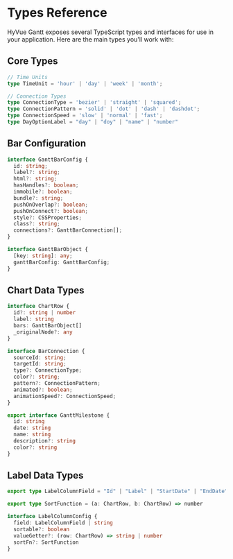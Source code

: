 # Types Reference

HyVue Gantt exposes several TypeScript types and interfaces for use in your application. Here are the main types you'll work with:

## Core Types

```typescript
// Time Units
type TimeUnit = 'hour' | 'day' | 'week' | 'month';

// Connection Types
type ConnectionType = 'bezier' | 'straight' | 'squared';
type ConnectionPattern = 'solid' | 'dot' | 'dash' | 'dashdot';
type ConnectionSpeed = 'slow' | 'normal' | 'fast';
type DayOptionLabel = "day" | "doy" | "name" | "number"
```

## Bar Configuration

```typescript
interface GanttBarConfig {
  id: string;
  label?: string;
  html?: string;
  hasHandles?: boolean;
  immobile?: boolean;
  bundle?: string;
  pushOnOverlap?: boolean;
  pushOnConnect?: boolean;
  style?: CSSProperties;
  class?: string;
  connections?: GanttBarConnection[];
}

interface GanttBarObject {
  [key: string]: any;
  ganttBarConfig: GanttBarConfig;
}
```

## Chart Data Types

```typescript
interface ChartRow {
  id?: string | number
  label: string
  bars: GanttBarObject[]
  _originalNode?: any
}

interface BarConnection {
  sourceId: string;
  targetId: string;
  type?: ConnectionType;
  color?: string;
  pattern?: ConnectionPattern;
  animated?: boolean;
  animationSpeed?: ConnectionSpeed;
}

export interface GanttMilestone {
  id: string
  date: string
  name: string
  description?: string
  color?: string
}
```
## Label Data Types

```typescript
export type LabelColumnField = "Id" | "Label" | "StartDate" | "EndDate" | "Duration"

export type SortFunction = (a: ChartRow, b: ChartRow) => number

interface LabelColumnConfig {
  field: LabelColumnField | string
  sortable?: boolean
  valueGetter?: (row: ChartRow) => string | number
  sortFn?: SortFunction
}
```